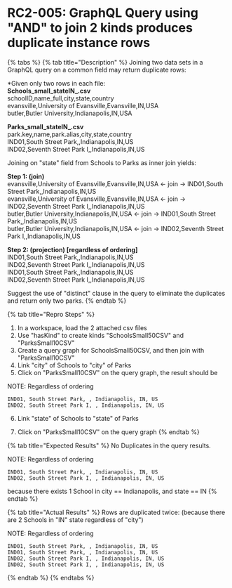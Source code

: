 # RC2-005: GraphQL Query using "AND" to join 2 kinds produces duplicate instance rows

{% tabs %}
{% tab title="Description" %}
Joining two data sets in a GraphQL query on a common field may return duplicate rows:

\*Given only two rows in each file:  
**Schools\_small\_stateIN\_.csv**  
schoolID,name\_full,city,state,country  
evansville,University of Evansville,Evansville,IN,USA  
butler,Butler University,Indianapolis,IN,USA

**Parks\_small\_stateIN\_.csv**  
park.key,name,park.alias,city,state,country  
IND01,South Street Park,,Indianapolis,IN,US  
IND02,Seventh Street Park I,,Indianapolis,IN,US

Joining on "state" field from Schools to Parks as inner join yields:

**Step 1: \(join\)**  
evansville,University of Evansville,Evansville,IN,USA &lt;- join -&gt; IND01,South Street Park,,Indianapolis,IN,US  
evansville,University of Evansville,Evansville,IN,USA &lt;- join -&gt; IND02,Seventh Street Park I,,Indianapolis,IN,US  
butler,Butler University,Indianapolis,IN,USA &lt;- join -&gt; IND01,South Street Park,,Indianapolis,IN,US  
butler,Butler University,Indianapolis,IN,USA &lt;- join -&gt; IND02,Seventh Street Park I,,Indianapolis,IN,US

**Step 2: \(projection\) \[regardless of ordering\]**  
IND01,South Street Park,,Indianapolis,IN,US  
IND02,Seventh Street Park I,,Indianapolis,IN,US  
IND01,South Street Park,,Indianapolis,IN,US  
IND02,Seventh Street Park I,,Indianapolis,IN,US

Suggest the use of "distinct" clause in the query to eliminate the duplicates and return only two parks.
{% endtab %}

{% tab title="Repro Steps" %}
1. In a workspace, load the 2 attached csv files  
2. Use "hasKind" to create kinds "SchoolsSmall50CSV" and "ParksSmall10CSV"  
3. Create a query graph for SchoolsSmall50CSV, and then join with "ParksSmall10CSV"  
4. Link "city" of Schools to "city" of Parks  
5. Click on "ParksSmall10CSV" on the query graph, the result should be

NOTE: Regardless of ordering

```text
IND01, South Street Park, , Indianapolis, IN, US
IND02, South Street Park I, , Indianapolis, IN, US
```

6. Link "state" of Schools to "state" of Parks

7. Click on "ParksSmall10CSV" on the query graph
{% endtab %}

{% tab title="Expected Results" %}
No Duplicates in the query results.

NOTE: Regardless of ordering

```text
IND01, South Street Park, , Indianapolis, IN, US
IND02, South Street Park I, , Indianapolis, IN, US
```

because there exists 1 School in city == Indianapolis, and state == IN
{% endtab %}

{% tab title="Actual Results" %}
Rows are duplicated twice: \(because there are 2 Schools in "IN" state regardless of "city"\)

NOTE: Regardless of ordering

```text
IND01, South Street Park, , Indianapolis, IN, US
IND01, South Street Park, , Indianapolis, IN, US
IND02, South Street Park I, , Indianapolis, IN, US
IND02, South Street Park I, , Indianapolis, IN, US
```
{% endtab %}
{% endtabs %}


